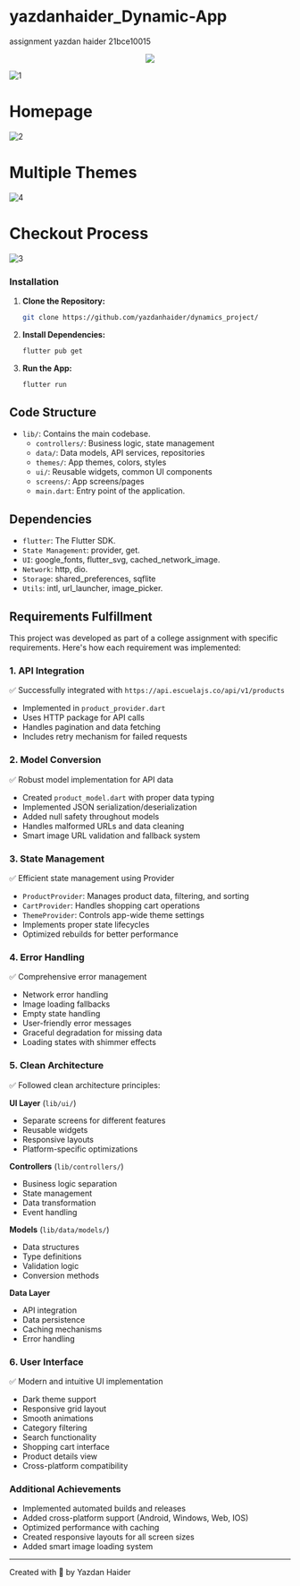 # yazdanhaider_Dynamic-App

assignment yazdan haider 21bce10015
<div align="center">
<img src="https://readme-typing-svg.herokuapp.com?color=9370DB&size=50&width=850&height=80&lines=Assignment-Neura-Dynamics"/>
</div>

![1](https://github.com/user-attachments/assets/fd89963f-c301-4068-89c8-0e47bc9ed14b)
# Homepage
![2](https://github.com/user-attachments/assets/a514bb5b-e417-4fa8-a33f-51ba9940d3f1)
# Multiple Themes
![4](https://github.com/user-attachments/assets/5633f8a7-64c1-4732-8a99-db9d51f96f5f)
# Checkout Process
![3](https://github.com/user-attachments/assets/d593c7aa-bbd2-4dd4-8f72-b8f2892e3eeb)


### Installation

1. **Clone the Repository:**

    ```bash
    git clone https://github.com/yazdanhaider/dynamics_project/
    ```

2. **Install Dependencies:**

    ```bash
    flutter pub get
    ```

3. **Run the App:**

    ```bash
    flutter run
    ```
## Code Structure

- `lib/`: Contains the main codebase.
  - `controllers/`: Business logic, state management
  - `data/`: Data models, API services, repositories
  - `themes/`: App themes, colors, styles
  - `ui/`: Reusable widgets, common UI components
  - `screens/`: App screens/pages
  - `main.dart`: Entry point of the application.

## Dependencies

- `flutter`: The Flutter SDK.
- `State Management`: provider, get.
- `UI`: google_fonts, flutter_svg, cached_network_image.
- `Network`: http, dio.
- `Storage`: shared_preferences, sqflite
- `Utils`: intl, url_launcher, image_picker.

## Requirements Fulfillment

This project was developed as part of a college assignment with specific requirements. Here's how each requirement was implemented:

### 1. API Integration
✅ Successfully integrated with `https://api.escuelajs.co/api/v1/products`
- Implemented in `product_provider.dart`
- Uses HTTP package for API calls
- Handles pagination and data fetching
- Includes retry mechanism for failed requests

### 2. Model Conversion
✅ Robust model implementation for API data
- Created `product_model.dart` with proper data typing
- Implemented JSON serialization/deserialization
- Added null safety throughout models
- Handles malformed URLs and data cleaning
- Smart image URL validation and fallback system

### 3. State Management
✅ Efficient state management using Provider
- `ProductProvider`: Manages product data, filtering, and sorting
- `CartProvider`: Handles shopping cart operations
- `ThemeProvider`: Controls app-wide theme settings
- Implements proper state lifecycles
- Optimized rebuilds for better performance

### 4. Error Handling
✅ Comprehensive error management
- Network error handling
- Image loading fallbacks
- Empty state handling
- User-friendly error messages
- Graceful degradation for missing data
- Loading states with shimmer effects

### 5. Clean Architecture
✅ Followed clean architecture principles:

**UI Layer** (`lib/ui/`)
- Separate screens for different features
- Reusable widgets
- Responsive layouts
- Platform-specific optimizations

**Controllers** (`lib/controllers/`)
- Business logic separation
- State management
- Data transformation
- Event handling

**Models** (`lib/data/models/`)
- Data structures
- Type definitions
- Validation logic
- Conversion methods

**Data Layer**
- API integration
- Data persistence
- Caching mechanisms
- Error handling

### 6. User Interface
✅ Modern and intuitive UI implementation
- Dark theme support
- Responsive grid layout
- Smooth animations
- Category filtering
- Search functionality
- Shopping cart interface
- Product details view
- Cross-platform compatibility

### Additional Achievements
- Implemented automated builds and releases
- Added cross-platform support (Android, Windows, Web, IOS)
- Optimized performance with caching
- Created responsive layouts for all screen sizes
- Added smart image loading system

---

Created with 💙 by Yazdan Haider
